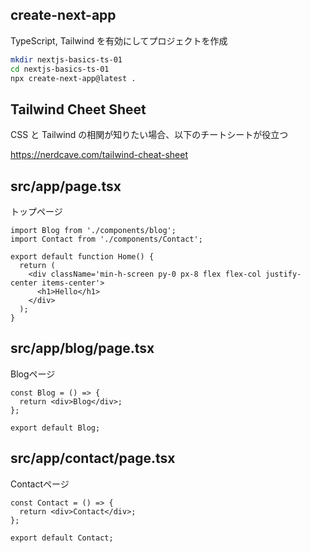 ## create-next-app

TypeScript, Tailwind を有効にしてプロジェクトを作成

```bash
mkdir nextjs-basics-ts-01
cd nextjs-basics-ts-01
npx create-next-app@latest .
```

## Tailwind Cheet Sheet

CSS と Tailwind の相関が知りたい場合、以下のチートシートが役立つ

https://nerdcave.com/tailwind-cheat-sheet

## src/app/page.tsx

トップページ

```tsx
import Blog from './components/blog';
import Contact from './components/Contact';

export default function Home() {
  return (
    <div className='min-h-screen py-0 px-8 flex flex-col justify-center items-center'>
      <h1>Hello</h1>
    </div>
  );
}
```

## src/app/blog/page.tsx

Blogページ

```tsx
const Blog = () => {
  return <div>Blog</div>;
};

export default Blog;
```

## src/app/contact/page.tsx

Contactページ

```tsx
const Contact = () => {
  return <div>Contact</div>;
};

export default Contact;
```